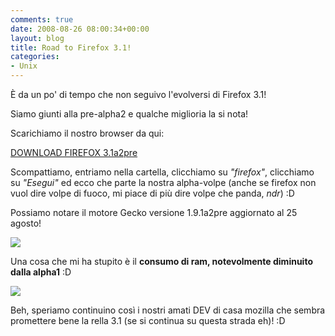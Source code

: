 ```yaml
---
comments: true
date: 2008-08-26 08:00:34+00:00
layout: blog
title: Road to Firefox 3.1!
categories:
- Unix
---
```


È da un po' di tempo che non seguivo l'evolversi di Firefox 3.1!

Siamo giunti alla pre-alpha2 e qualche miglioria la si nota!

Scarichiamo il nostro browser da qui:

[DOWNLOAD FIREFOX 3.1a2pre](http://ftp.mozilla.org/pub/mozilla.org/firefox/nightly/latest-trunk/)

Scompattiamo, entriamo nella cartella, clicchiamo su _"firefox"_, clicchiamo su _"Esegui"_ ed ecco che parte la nostra alpha-volpe (anche se firefox non vuol dire volpe di fuoco, mi piace di più dire volpe che panda, _ndr_) :D

Possiamo notare il motore Gecko versione 1.9.1a2pre aggiornato al 25 agosto!

[![](http://www.allfreeportal.com/imghost/thumbs/493832Schermata.png)](http://www.allfreeportal.com/imghost/viewer.php?id=493832Schermata.png)

Una cosa che mi ha stupito è il **consumo di ram, notevolmente diminuito dalla alpha1** :D

[![](http://www.allfreeportal.com/imghost/thumbs/693605Schermata-1.png)](http://www.allfreeportal.com/imghost/viewer.php?id=693605Schermata-1.png)

Beh, speriamo continuino così i nostri amati DEV di casa mozilla che sembra promettere bene la rella 3.1 (se si continua su questa strada eh)! :D

